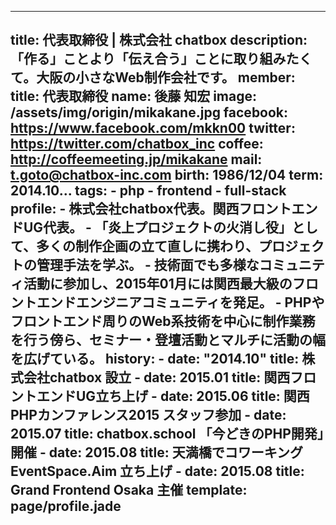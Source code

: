 ----
title: 代表取締役 | 株式会社 chatbox
description: 「作る」ことより「伝え合う」ことに取り組みたくて。大阪の小さなWeb制作会社です。
member:
  title: 代表取締役
  name: 後藤 知宏
  image: /assets/img/origin/mikakane.jpg
  facebook: https://www.facebook.com/mkkn00
  twitter: https://twitter.com/chatbox_inc
  coffee: http://coffeemeeting.jp/mikakane
  mail: t.goto@chatbox-inc.com
  birth: 1986/12/04
  term: 2014.10...
  tags: 
    - php
    - frontend
    - full-stack
  profile:
    - 株式会社chatbox代表。関西フロントエンドUG代表。
    - 「炎上プロジェクトの火消し役」として、多くの制作企画の立て直しに携わり、プロジェクトの管理手法を学ぶ。
    - 技術面でも多様なコミュニティ活動に参加し、2015年01月には関西最大級のフロントエンドエンジニアコミュニティを発足。
    - PHPやフロントエンド周りのWeb系技術を中心に制作業務を行う傍ら、セミナー・登壇活動とマルチに活動の幅を広げている。
  history: 
    - date: "2014.10"
      title: 株式会社chatbox 設立
    - date: 2015.01
      title: 関西フロントエンドUG立ち上げ
    - date: 2015.06
      title: 関西PHPカンファレンス2015 スタッフ参加
    - date: 2015.07
      title: chatbox.school 「今どきのPHP開発」開催
    - date: 2015.08
      title: 天満橋でコワーキング EventSpace.Aim 立ち上げ
    - date: 2015.08
      title: Grand Frontend Osaka 主催
template: page/profile.jade    
----
